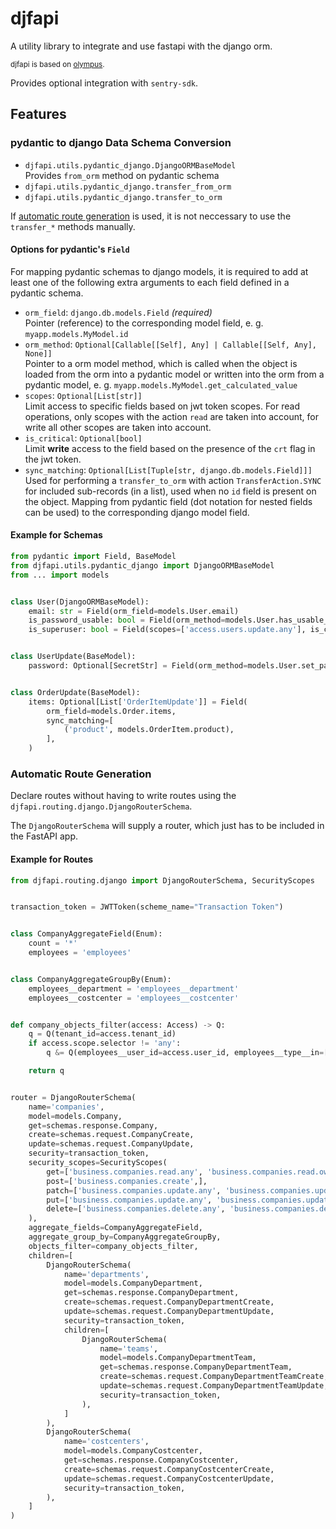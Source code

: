 # djfapi

A utility library to integrate and use fastapi with the django orm.

<small>djfapi is based on [olympus](https://github.com/LaVita-GmbH/olympus).</small>

Provides optional integration with `sentry-sdk`.

## Features

### pydantic to django Data Schema Conversion

- `djfapi.utils.pydantic_django.DjangoORMBaseModel`  
  Provides `from_orm` method on pydantic schema
- `djfapi.utils.pydantic_django.transfer_from_orm`
- `djfapi.utils.pydantic_django.transfer_to_orm`

If [automatic route generation](#automatic-route-generation) is used, it is not neccessary to use the `transfer_*` methods manually.

#### Options for pydantic's `Field`

For mapping pydantic schemas to django models, it is required to add at least one of the following extra arguments to each field defined in a pydantic schema.

- `orm_field`: `django.db.models.Field` *(required)*  
  Pointer (reference) to the corresponding model field, e. g. `myapp.models.MyModel.id`
- `orm_method`: `Optional[Callable[[Self], Any] | Callable[[Self, Any], None]]`  
  Pointer to a orm model method, which is called when the object is loaded from the orm into a pydantic model or written into the orm from a pydantic model, e. g. `myapp.models.MyModel.get_calculated_value`
- `scopes`: `Optional[List[str]]`  
  Limit access to specific fields based on jwt token scopes. For read operations, only scopes with the action `read` are taken into account, for write all other scopes are taken into account.
- `is_critical`: `Optional[bool]`  
  Limit **write** access to the field based on the presence of the `crt` flag in the jwt token.
- `sync_matching`: `Optional[List[Tuple[str, django.db.models.Field]]]`  
  Used for performing a `transfer_to_orm` with action `TransferAction.SYNC` for included sub-records (in a list), used when no `id` field is present on the object. Mapping from pydantic field (dot notation for nested fields can be used) to the corresponding django model field.

#### Example for Schemas

```python
from pydantic import Field, BaseModel
from djfapi.utils.pydantic_django import DjangoORMBaseModel
from ... import models


class User(DjangoORMBaseModel):
    email: str = Field(orm_field=models.User.email)
    is_password_usable: bool = Field(orm_method=models.User.has_usable_password)
    is_superuser: bool = Field(scopes=['access.users.update.any'], is_critical=True, orm_field=models.User.is_superuser)


class UserUpdate(BaseModel):
    password: Optional[SecretStr] = Field(orm_method=models.User.set_password, is_critical=True)


class OrderUpdate(BaseModel):
    items: Optional[List['OrderItemUpdate']] = Field(
        orm_field=models.Order.items,
        sync_matching=[
            ('product', models.OrderItem.product),
        ],
    )
```

### Automatic Route Generation

Declare routes without having to write routes using the `djfapi.routing.django.DjangoRouterSchema`.

The `DjangoRouterSchema` will supply a router, which just has to be included in the FastAPI app.

#### Example for Routes

```python
from djfapi.routing.django import DjangoRouterSchema, SecurityScopes


transaction_token = JWTToken(scheme_name="Transaction Token")


class CompanyAggregateField(Enum):
    count = '*'
    employees = 'employees'


class CompanyAggregateGroupBy(Enum):
    employees__department = 'employees__department'
    employees__costcenter = 'employees__costcenter'


def company_objects_filter(access: Access) -> Q:
    q = Q(tenant_id=access.tenant_id)
    if access.scope.selector != 'any':
        q &= Q(employees__user_id=access.user_id, employees__type__in=[models.Employee.EmployeeType.OWNER, models.Employee.EmployeeType.ADMIN])

    return q


router = DjangoRouterSchema(
    name='companies',
    model=models.Company,
    get=schemas.response.Company,
    create=schemas.request.CompanyCreate,
    update=schemas.request.CompanyUpdate,
    security=transaction_token,
    security_scopes=SecurityScopes(
        get=['business.companies.read.any', 'business.companies.read.own',],
        post=['business.companies.create',],
        patch=['business.companies.update.any', 'business.companies.update.own',],
        put=['business.companies.update.any', 'business.companies.update.own',],
        delete=['business.companies.delete.any', 'business.companies.delete.own',],
    ),
    aggregate_fields=CompanyAggregateField,
    aggregate_group_by=CompanyAggregateGroupBy,
    objects_filter=company_objects_filter,
    children=[
        DjangoRouterSchema(
            name='departments',
            model=models.CompanyDepartment,
            get=schemas.response.CompanyDepartment,
            create=schemas.request.CompanyDepartmentCreate,
            update=schemas.request.CompanyDepartmentUpdate,
            security=transaction_token,
            children=[
                DjangoRouterSchema(
                    name='teams',
                    model=models.CompanyDepartmentTeam,
                    get=schemas.response.CompanyDepartmentTeam,
                    create=schemas.request.CompanyDepartmentTeamCreate,
                    update=schemas.request.CompanyDepartmentTeamUpdate,
                    security=transaction_token,
                ),
            ]
        ),
        DjangoRouterSchema(
            name='costcenters',
            model=models.CompanyCostcenter,
            get=schemas.response.CompanyCostcenter,
            create=schemas.request.CompanyCostcenterCreate,
            update=schemas.request.CompanyCostcenterUpdate,
            security=transaction_token,
        ),
    ]
)
```
